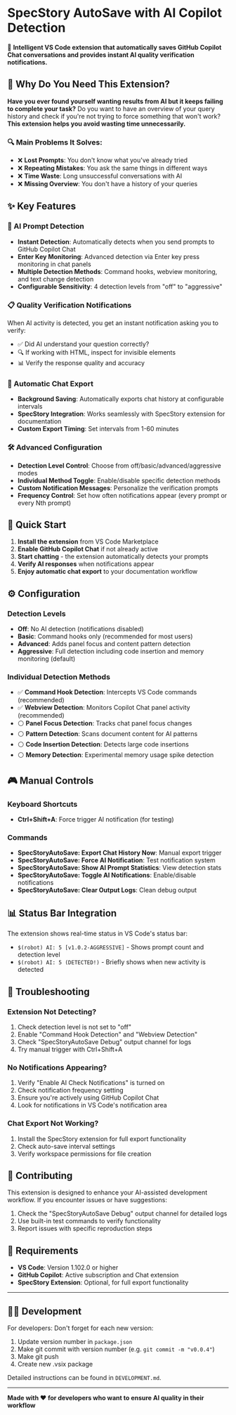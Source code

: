 # SpecStory AutoSave with AI Copilot Detection

🤖 **Intelligent VS Code extension that automatically saves GitHub Copilot Chat conversations and provides instant AI quality verification notifications.**

## 🎯 Why Do You Need This Extension?

**Have you ever found yourself wanting results from AI but it keeps failing to complete your task?** Do you want to have an overview of your query history and check if you're not trying to force something that won't work? **This extension helps you avoid wasting time unnecessarily.**

### 🔍 Main Problems It Solves:
- ❌ **Lost Prompts**: You don't know what you've already tried
- ❌ **Repeating Mistakes**: You ask the same things in different ways
- ❌ **Time Waste**: Long unsuccessful conversations with AI
- ❌ **Missing Overview**: You don't have a history of your queries

## ✨ Key Features

### 🎯 AI Prompt Detection
- **Instant Detection**: Automatically detects when you send prompts to GitHub Copilot Chat
- **Enter Key Monitoring**: Advanced detection via Enter key press monitoring in chat panels
- **Multiple Detection Methods**: Command hooks, webview monitoring, and text change detection
- **Configurable Sensitivity**: 4 detection levels from "off" to "aggressive"

### 📋 Quality Verification Notifications
When AI activity is detected, you get an instant notification asking you to verify:
- ✅ Did AI understand your question correctly?
- 🔍 If working with HTML, inspect for invisible elements
- 📊 Verify the response quality and accuracy

### 💾 Automatic Chat Export
- **Background Saving**: Automatically exports chat history at configurable intervals
- **SpecStory Integration**: Works seamlessly with SpecStory extension for documentation
- **Custom Export Timing**: Set intervals from 1-60 minutes

### 🛠️ Advanced Configuration
- **Detection Level Control**: Choose from off/basic/advanced/aggressive modes
- **Individual Method Toggle**: Enable/disable specific detection methods
- **Custom Notification Messages**: Personalize the verification prompts
- **Frequency Control**: Set how often notifications appear (every prompt or every Nth prompt)

## 🚀 Quick Start

1. **Install the extension** from VS Code Marketplace
2. **Enable GitHub Copilot Chat** if not already active
3. **Start chatting** - the extension automatically detects your prompts
4. **Verify AI responses** when notifications appear
5. **Enjoy automatic chat export** to your documentation workflow

## ⚙️ Configuration

### Detection Levels
- **Off**: No AI detection (notifications disabled)
- **Basic**: Command hooks only (recommended for most users)
- **Advanced**: Adds panel focus and content pattern detection
- **Aggressive**: Full detection including code insertion and memory monitoring (default)

### Individual Detection Methods
- ✅ **Command Hook Detection**: Intercepts VS Code commands (recommended)
- ✅ **Webview Detection**: Monitors Copilot Chat panel activity (recommended)
- ⚪ **Panel Focus Detection**: Tracks chat panel focus changes
- ⚪ **Pattern Detection**: Scans document content for AI patterns
- ⚪ **Code Insertion Detection**: Detects large code insertions
- ⚪ **Memory Detection**: Experimental memory usage spike detection

## 🎮 Manual Controls

### Keyboard Shortcuts
- **Ctrl+Shift+A**: Force trigger AI notification (for testing)

### Commands
- **SpecStoryAutoSave: Export Chat History Now**: Manual export trigger
- **SpecStoryAutoSave: Force AI Notification**: Test notification system
- **SpecStoryAutoSave: Show AI Prompt Statistics**: View detection stats
- **SpecStoryAutoSave: Toggle AI Notifications**: Enable/disable notifications
- **SpecStoryAutoSave: Clear Output Logs**: Clean debug output

## 📊 Status Bar Integration

The extension shows real-time status in VS Code's status bar:
- `$(robot) AI: 5 [v1.0.2-AGGRESSIVE]` - Shows prompt count and detection level
- `$(robot) AI: 5 (DETECTED!)` - Briefly shows when new activity is detected

## 🔧 Troubleshooting

### Extension Not Detecting?
1. Check detection level is not set to "off"
2. Enable "Command Hook Detection" and "Webview Detection"
3. Check "SpecStoryAutoSave Debug" output channel for logs
4. Try manual trigger with Ctrl+Shift+A

### No Notifications Appearing?
1. Verify "Enable AI Check Notifications" is turned on
2. Check notification frequency setting
3. Ensure you're actively using GitHub Copilot Chat
4. Look for notifications in VS Code's notification area

### Chat Export Not Working?
1. Install the SpecStory extension for full export functionality
2. Check auto-save interval settings
3. Verify workspace permissions for file creation

## 🤝 Contributing

This extension is designed to enhance your AI-assisted development workflow. If you encounter issues or have suggestions:

1. Check the "SpecStoryAutoSave Debug" output channel for detailed logs
2. Use built-in test commands to verify functionality
3. Report issues with specific reproduction steps

## 📝 Requirements

- **VS Code**: Version 1.102.0 or higher
- **GitHub Copilot**: Active subscription and Chat extension
- **SpecStory Extension**: Optional, for full export functionality

---

## 👨‍💻 Development

For developers: Don't forget for each new version:
1. Update version number in `package.json`
2. Make git commit with version number (e.g. `git commit -m "v0.0.4"`)
3. Make git push
4. Create new .vsix package

Detailed instructions can be found in `DEVELOPMENT.md`.

---

**Made with ❤️ for developers who want to ensure AI quality in their workflow**
